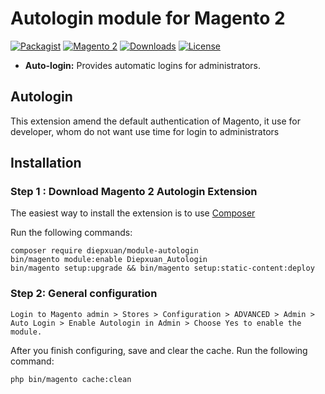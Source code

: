 Autologin module for Magento 2
==================
[![Packagist](https://img.shields.io/packagist/v/diepxuan/module-autologin)](https://packagist.org/packages/diepxuan/module-autologin)
[![Magento 2](https://img.shields.io/badge/Magento-%3E=2.4-blue.svg)](https://github.com/magento/magento2)
[![Downloads](https://img.shields.io/packagist/dt/diepxuan/module-autologin)](https://packagist.org/packages/diepxuan/module-autologin)
[![License](https://img.shields.io/packagist/l/diepxuan/module-autologin)](https://packagist.org/packages/diepxuan/module-autologin)

- **Auto-login:** Provides automatic logins for administrators.


Autologin
--------------

This extension amend the default authentication of Magento, it use for developer, whom do not want use time for login to administrators


Installation
------------

### Step 1 : Download Magento 2 Autologin Extension

The easiest way to install the extension is to use [Composer](https://getcomposer.org/)

Run the following commands:

```
composer require diepxuan/module-autologin
bin/magento module:enable Diepxuan_Autologin
bin/magento setup:upgrade && bin/magento setup:static-content:deploy
```

### Step 2: General configuration

`Login to Magento admin > Stores > Configuration > ADVANCED > Admin > Auto Login > Enable Autologin in Admin > Choose Yes to enable the module.`

After you finish configuring, save and clear the cache.
Run the following command:
   
```
php bin/magento cache:clean
```
